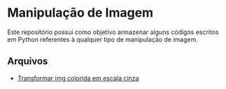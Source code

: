 # Manipulação de Imagem

Este repositório possui como objetivo armazenar alguns códigos escritos em Python referentes à qualquer tipo de manipulação de imagem.

## Arquivos

- [Transformar img colorida em escala cinza](./codigos/transformar_escala_cinza.py)